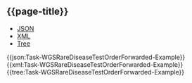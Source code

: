 ## {{page-title}}

<div class="nhsd-!t-margin-bottom-6">
  <ul class="nav nav-tabs" role="tablist">
        <li role="presentation" class="active">
            <a href="#JSON-T-WRDTOF-E" role="tab" data-toggle="tab">JSON</a>
        </li>
         <li role="presentation">
            <a href="#XML-T-WRDTOF-E" role="tab" data-toggle="tab">XML</a>
        </li>
        <li role="presentation">
            <a href="#Tree-T-WRDTOF-E" role="tab" data-toggle="tab">Tree</a>
        </li>
  </ul>
    
  <div class="tab-content snippet">
    <div id="JSON-T-WRDTOF-E" role="tabpanel" class="tab-pane active">
{{json:Task-WGSRareDiseaseTestOrderForwarded-Example}}
    </div>
    <div id="XML-T-WRDTOF-E" role="tabpanel" class="tab-pane">
{{xml:Task-WGSRareDiseaseTestOrderForwarded-Example}}
    </div>
    <div id="Tree-T-WRDTOF-E" role="tabpanel" class="tab-pane">
{{tree:Task-WGSRareDiseaseTestOrderForwarded-Example}}
    </div>
  </div>
</div>